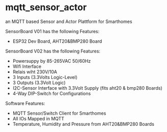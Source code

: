 # mqtt_sensor_actor
an MQTT based Sensor and Actor Plattform for Smarthomes

SensorBoard V01 has the following Features:

- ESP32 Dev Board, AHT20&BMP280 Board

SensorBoard V02 has the following Features:

- Powersuppy by 85-265VAC 50/60Hz
- Wifi Interface
- Relais wiht 230V/10A
- 3 Inputs (3.3Volts Logic-Level)
- 3 Outputs (3.3Volt Logic)
- I2C-Sensor Interface with 3.3Volt Supply (fits aht20 & bmp280 Boards)
- 4-Way DIP-Switch for Configurations

Software Features:

- MQTT Sensor/Switch Client for Smarthomes
- All IOs Mapped in MQTT
- Temperature, Humidity and Pressure from AHT20&BMP280 Boards 


